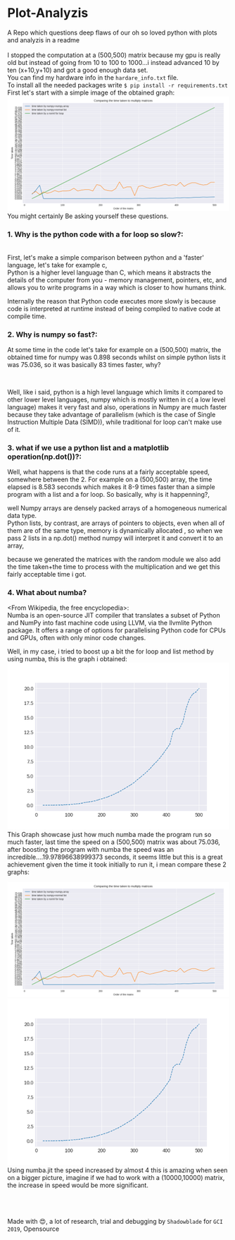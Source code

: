 # Plot-Analyzis
A Repo which questions deep flaws of our oh so loved python with plots and analyzis in a readme<br><br>
I stopped the computation at a (500,500) matrix because my gpu is really old but instead of going from 10 to 100 to 1000...i instead advanced 10 by ten (x+10,y+10) and got a good enough data set.<br>
You can find my hardware info in the `hardare_info.txt` file.<br>
To install all the needed packages write `$ pip install -r requirements.txt`<br>
First let's start with a simple image of the obtained graph:
![Original one](/img/task.png "First graph") 
You might certainly Be asking yourself these questions.

### 1. Why is the python code with a for loop so slow?:
<br>
First, let's make a simple comparison between python and a 'faster' language, let's take for example c,
<br>
Python is a higher level language than C, which means it abstracts the details of the computer from you - memory management, pointers, etc, and allows you to write programs in a way which is closer to how humans think.
<br>

Internally the reason that Python code executes more slowly is because code is interpreted at runtime instead of being compiled to native code at compile time.<br>
### 2. Why is numpy so fast?:
At some time in the code let's take for example on a (500,500) matrix, the obtained time for numpy was 0.898 seconds whilst on  simple python lists it was 75.036, so it was basically 83 times faster, why?

<br>

Well, like i said, python is a high level language which limits it compared to other lower level languages, numpy which is mostly written in c( a low level language) makes it very fast and also, operations in Numpy are much faster because they take advantage of parallelism (which is the case of Single Instruction Multiple Data (SIMD)), while traditional for loop can't make use of it.
### 3. what if we use a python list and a matplotlib operation(np.dot())?:

Well, what happens is that the code runs at a fairly acceptable speed, somewhere between the 2. For example on a (500,500) array, the time elapsed is 8.583 seconds which makes it 8-9 times faster than a simple program with a list and a for loop.
So basically, why is it happenning?,<br>

well Numpy arrays are densely packed arrays of a homogeneous numerical data type.<br>
Python lists, by contrast, are arrays of pointers to objects, even when all of them are of the same type, memory is dynamically allocated , so when we pass 2 lists in a np.dot() method numpy will interpret it and convert it to an array,
<br> 

because we generated the matrices with the random module we also add the time taken+the time to process with the multiplication and we get this fairly acceptable time i got.<br>
### 4. What about numba?
<From Wikipedia, the free encyclopedia>:<br>
Numba is an open-source JIT compiler that translates a subset of Python and NumPy into fast machine code using LLVM, via the llvmlite Python package. It offers a range of options for parallelising Python code for CPUs and GPUs, often with only minor code changes. <br>

Well, in my case, i tried to boost up a bit the for loop and list method by using numba, this is the graph i obtained:<br>
![With numba](/img/numba.png "numba")
This Graph showcase just how much numba made the program run so much faster, last time the speed on a (500,500) matrix was about 75.036, after boosting the program with numba the speed was an incredible....19.97896638999373 seconds, it seems little but this is a great achievement given  the time it took initially to run it, i mean compare these 2 graphs:
<br>

![Original one](/img/task.png "first image") ![With numba](/img/numba.png "numba")
Using numba.jit the speed increased by almost 4 this is amazing when seen on a bigger picture, imagine if we had to work with a (10000,10000) matrix, the increase in speed would be more significant.

<br><br><br>
Made with 😍, a lot of research, trial and debugging by `Shadowblade` for `GCI 2019`, Opensource 
